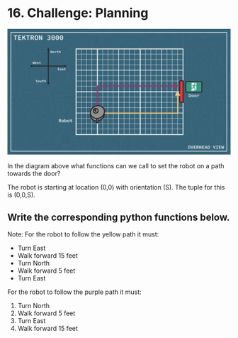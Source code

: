 # 16. Challenge: Planning

![ch16](challenge-03d-t4-1.jpg "Challenge16")

In the diagram above what functions can we call to set the robot on a path towards the door?

The robot is starting at location (0,0) with orientation (S). The tuple for this is (0,0,S).

## Write the corresponding python functions below.

Note: For the robot to follow the yellow path it must:
* Turn East
* Walk forward 15 feet
* Turn North
* Walk forward 5 feet
* Turn East

For the robot to follow the purple path it must:
1. Turn North
2. Walk forward 5 feet
3. Turn East
4. Walk forward 15 feet
